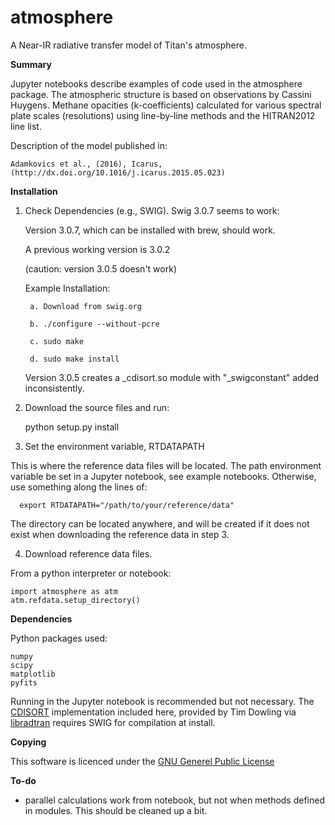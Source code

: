 atmosphere
============

A Near-IR radiative transfer model of Titan's atmosphere.

__Summary__

Jupyter notebooks describe examples of code used in the
atmosphere package. The atmospheric structure is based on observations
by Cassini Huygens. Methane opacities (k-coefficients) calculated 
for various spectral plate scales (resolutions) using
line-by-line methods and the HITRAN2012 line list. 

Description of the model published in:

	Adamkovics et al., (2016), Icarus,
	(http://dx.doi.org/10.1016/j.icarus.2015.05.023)

__Installation__

1. Check Dependencies (e.g., SWIG). Swig 3.0.7 seems to work:

    Version 3.0.7, which can be installed with brew, should work. 
    
    A previous working version is 3.0.2
   
    (caution: version 3.0.5 doesn't work)

	Example Installation:
	
		a. Download from swig.org
	
		b. ./configure --without-pcre
	
		c. sudo make

		d. sudo make install

	Version 3.0.5 creates a _cdisort.so module with "_swigconstant"
	added inconsistently. 

2. Download the source files and run:

	python setup.py install

3. Set the environment variable, RTDATAPATH

This is where the reference data files will be located.
The path environment variable be set in a Jupyter notebook, see
example notebooks. Otherwise, use something along the lines of:

      export RTDATAPATH="/path/to/your/reference/data"

The directory can be located anywhere, and will be created
if it does not exist when downloading the reference data 
in step 3.

4. Download reference data files. 

From a python interpreter or notebook:

	import atmosphere as atm
	atm.refdata.setup_directory()


__Dependencies__

Python packages used:

	numpy
	scipy
	matplotlib
	pyfits

Running in the Jupyter notebook is recommended but not necessary.
The [CDISORT](http://www.libradtran.org/bin/cdisort-2.1.3.tar.gz) 
implementation included here, provided by Tim Dowling via 
[libradtran](http://www.libradtran.org/) requires SWIG for 
compilation at install.


__Copying__

This software is licenced under the 
[GNU Generel Public License](http://www.gnu.org/licenses/gpl.txt)

__To-do__

 - parallel calculations work from notebook, but not when methods
   defined in modules. This should be cleaned up a bit. 
